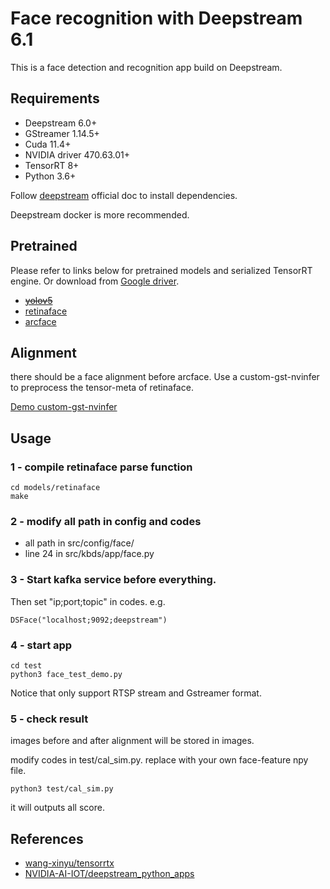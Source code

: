 # Face recognition with Deepstream 6.1
This is a face detection and recognition app build on Deepstream.

## Requirements
+ Deepstream 6.0+
+ GStreamer 1.14.5+
+ Cuda 11.4+
+ NVIDIA driver 470.63.01+
+ TensorRT 8+
+ Python 3.6+

Follow [deepstream](https://docs.nvidia.com/metropolis/deepstream/dev-guide/text/DS_Quickstart.html#dgpu-setup-for-ubuntu) official doc to install dependencies.

Deepstream docker is more recommended.

## Pretrained
Please refer to links below for pretrained models and serialized TensorRT engine. Or download from [Google driver](https://drive.google.com/drive/folders/1HTdIhGrKP7JnKY6n8F95mI7SBnx7-4R3).
+ ~~[yolov5](https://github.com/wang-xinyu/tensorrtx/tree/master/yolov5)~~
+ [retinaface](https://github.com/wang-xinyu/tensorrtx/tree/master/retinaface)
+ [arcface](https://github.com/wang-xinyu/tensorrtx/tree/master/arcface)

## Alignment
there should be a face alignment before arcface. Use a custom-gst-nvinfer to preprocess the tensor-meta of retinaface. 

[Demo custom-gst-nvinfer](https://github.com/zhouyuchong/gst-nvinfer-custom)

## Usage
### 1 - compile retinaface parse function
```
cd models/retinaface
make
```
### 2 - modify all path in config and codes
+ all path in src/config/face/
+ line 24 in src/kbds/app/face.py

### 3 - Start kafka service before everything. 
Then set "ip;port;topic" in codes.
e.g.
```
DSFace("localhost;9092;deepstream")
```
### 4 - start app
```
cd test
python3 face_test_demo.py
```
Notice that only support RTSP stream and Gstreamer format.

### 5 - check result
images before and after alignment will be stored in images.


modify codes in test/cal_sim.py. replace with your own face-feature npy file.
```
python3 test/cal_sim.py
```
it will outputs all score.


## References
+ [wang-xinyu/tensorrtx](https://github.com/wang-xinyu/tensorrtx)
+ [NVIDIA-AI-IOT/deepstream_python_apps](https://github.com/NVIDIA-AI-IOT/deepstream_python_apps)

